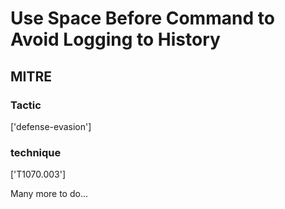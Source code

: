 # Use Space Before Command to Avoid Logging to History

## MITRE

### Tactic
['defense-evasion']

### technique
['T1070.003']

Many more to do...
